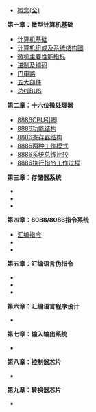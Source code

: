 - [概念(全)]()

**第一章：微型计算机基础**

- [计算机基础](#第一章/)
- [计算机组成及系统结构图](#第一章/)
- [微机主要性能指标](#第一章/)
- [进制及编码](#第一章/进制及编码.md)
- [门电路](#第一章/门电路.md)
- [五大部件](#第一章/)
- [总线BUS](#第一章/)

**第二章：十六位微处理器**

- [8886CPU引脚]()
- [8886功能结构]()
- [8886寄存器结构]()
- [8886两种工作模式]()
- [8886系统总线比较]()
- [8886执行指令工作过程]()

**第三章：存储器系统**

- 
- 
- 

**第四章：8088/8086指令系统**

- [汇编指令]()
- 
- 

**第五章：汇编语言伪指令**

- 
- 
- 

**第六章：汇编语言程序设计**

- 

**第七章：输入输出系统**

- 

**第八章：控制器芯片**

- 

**第九章：转换器芯片**

- 